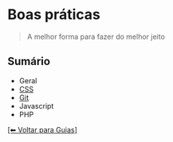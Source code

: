 # Boas práticas
> A melhor forma para fazer do melhor jeito

## Sumário
- Geral
- [CSS](https://github.com/mktvirtual/guides/tree/master/boas-praticas/CSS)
- [Git](https://github.com/mktvirtual/guides/tree/master/boas-praticas/git)
- Javascript
- PHP

[[⬅︎ Voltar para Guias]](https://github.com/mktvirtual/guides)
